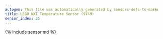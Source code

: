 ```yaml
---
autogen: This file was automatically generated by sensors-defs-to-markdown.py
title: LEGO NXT Temperature Sensor (9749)
sensor_index: 25
---
```


{% include sensor.md %}
